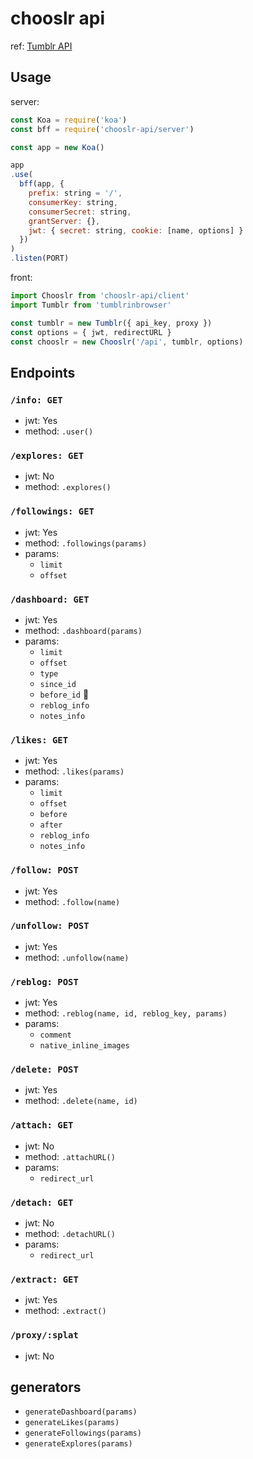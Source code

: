 # chooslr api

ref: [Tumblr API](https://www.tumblr.com/docs/en/api/v2)

## Usage
server:
```js
const Koa = require('koa')
const bff = require('chooslr-api/server')

const app = new Koa()

app
.use(
  bff(app, {
    prefix: string = '/',
    consumerKey: string,
    consumerSecret: string,
    grantServer: {},
    jwt: { secret: string, cookie: [name, options] }
  })
)
.listen(PORT)
```
front:
```js
import Chooslr from 'chooslr-api/client'
import Tumblr from 'tumblrinbrowser'

const tumblr = new Tumblr({ api_key, proxy })
const options = { jwt, redirectURL }
const chooslr = new Chooslr('/api', tumblr, options)
```

## Endpoints
### `/info: GET`
- jwt: Yes
- method: `.user()`

### `/explores: GET`
- jwt: No
- method: `.explores()`

### `/followings: GET`
- jwt: Yes
- method: `.followings(params)`
- params:
  - `limit`
  - `offset`

### `/dashboard: GET`
- jwt: Yes
- method: `.dashboard(params)`
- params:
  - `limit`
  - `offset`
  - `type`
  - `since_id`
  - `before_id` 👏
  - `reblog_info`
  - `notes_info`

### `/likes: GET`
- jwt: Yes
- method: `.likes(params)`
- params:
  - `limit`
  - `offset`
  - `before`
  - `after`
  - `reblog_info`
  - `notes_info`

### `/follow: POST`
- jwt: Yes
- method: `.follow(name)`

### `/unfollow: POST`
- jwt: Yes
- method: `.unfollow(name)`

### `/reblog: POST`
- jwt: Yes
- method: `.reblog(name, id, reblog_key, params)`
- params:
  - `comment`
  - `native_inline_images`

### `/delete: POST`
- jwt: Yes
- method: `.delete(name, id)`

### `/attach: GET`
- jwt: No
- method: `.attachURL()`
- params:
  - `redirect_url`

### `/detach: GET`
- jwt: No
- method: `.detachURL()`
- params:
  - `redirect_url`

### `/extract: GET`
- jwt: Yes
- method: `.extract()`

### `/proxy/:splat`
- jwt: No

## generators
- `generateDashboard(params)`
- `generateLikes(params)`
- `generateFollowings(params)`
- `generateExplores(params)`